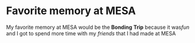 # Favorite memory at MESA
My favorite memory at MESA would be the **Bonding** **Trip** because it was*fun* and I got to spend more time with my *friends* that I had made at MESA



